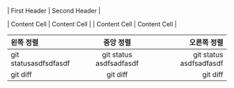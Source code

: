 | First Header  | Second Header |

| Content Cell  | Content Cell  |
| Content Cell  | Content Cell  |

| 왼쪽 정렬 | 중앙 정렬 | 오른쪽 정렬 |
|:---|:---:|---:|
| git statusasdfsdfasdf   | git status asdfsadfasdf   | git status asdfsadfasdf   |
| git diff     | git diff       | git diff      |
